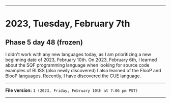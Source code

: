 
***

# 2023, Tuesday, February 7th

## Phase 5 day 48 (frozen)

I didn't work with any new languages today, as I am prioritizing a new beginning date of 2023, February 10th. On 2023, February 6th, I learned about the SQF programming language when looking for source code examples of BLISS (also newly discovered) I also learned of the FlooP and BlooP languages. Recently, I have discovered the CUE language.

<!-- Today wasn't planned to be a development day for new repositories. I am taking a temporary break from it to work on other projects. If I can gather more languages, I might start phase 4 (2022) earlier. <!-- Work is being done to get the [`Learn`](https://github.com/seanpm2001/Learn/) repository back up to date, as I couldn't keep up in the last 3 days of phase 3 of 2022. The current phase finished yesterday (2022, Tuesday, November 29th) new repositories are expected to start being created at an unknown time in 2022 December. !--> 

<!-- This is the end of phase 4 (2022) of the acceleration project for `seanpm2001/Learn`. !-->

***

**File version:** `1 (2023, Friday, February 10th at 7:06 pm PST)`

***
